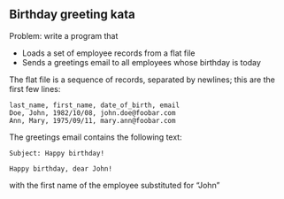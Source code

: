 ## Birthday greeting kata

Problem: write a program that
- Loads a set of employee records from a flat file
- Sends a greetings email to all employees whose birthday is today

The flat file is a sequence of records, separated by newlines; this are the first few lines:
```
last_name, first_name, date_of_birth, email
Doe, John, 1982/10/08, john.doe@foobar.com
Ann, Mary, 1975/09/11, mary.ann@foobar.com
```
The greetings email contains the following text:

```
Subject: Happy birthday!

Happy birthday, dear John!
```

with the first name of the employee substituted for “John”

